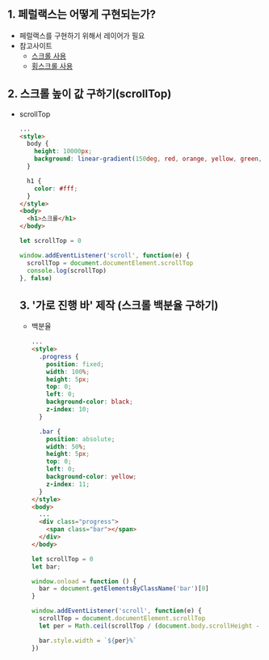 ## 1. 페럴랙스는 어떻게 구현되는가?
* 페럴랙스를 구현하기 위해서 레이어가 필요 
* 참고사이트
  * [스크롤 사용](https://neal.fun/deep-sea/)
  * [횡스크롤 사용](https://www.cabletv.com/the-walking-dead)

## 2. 스크롤 높이 값 구하기(scrollTop)
* scrollTop
  ```html
  ...
  <style>
    body {
      height: 10000px;
      background: linear-gradient(150deg, red, orange, yellow, green, indigo, purple, black)
    }

    h1 {
      color: #fff;
    }
  </style>
  <body>
    <h1>스크롤</h1>
  </body>
  ```

  ```js
  let scrollTop = 0

  window.addEventListener('scroll', function(e) {
    scrollTop = document.documentElement.scrollTop
    console.log(scrollTop)
  }, false)
  ```

  ## 3. '가로 진행 바' 제작 (스크롤 백분율 구하기)
  * 백분율
    ```html
    ...
    <style>
      .progress {
        position: fixed;
        width: 100%;
        height: 5px;
        top: 0;
        left: 0;
        background-color: black;
        z-index: 10;
      }
    
      .bar {
        position: absolute;
        width: 50%;
        height: 5px;
        top: 0;
        left: 0;
        background-color: yellow;
        z-index: 11;
      }
    </style>
    <body>
      ...
      <div class="progress">
        <span class="bar"></span>
      </div>
    </body>
    ```

    ```js
    let scrollTop = 0
    let bar;

    window.onload = function () {
      bar = document.getElementsByClassName('bar')[0]
    }

    window.addEventListener('scroll', function(e) {
      scrollTop = document.documentElement.scrollTop
      let per = Math.ceil(scrollTop / (document.body.scrollHeight - window.outerHeight) * 100)

      bar.style.width = `${per}%`
    })
    ```
